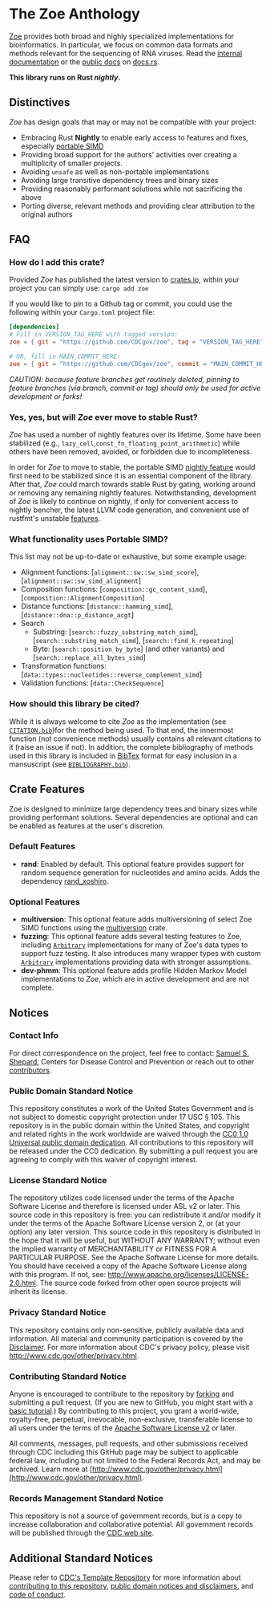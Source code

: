 # The Zoe Anthology

[Zoe](https://en.wikipedia.org/wiki/Zoe_(name)) provides both broad and highly specialized implementations for
bioinformatics. In particular, we focus on common data formats and methods relevant for the sequencing of RNA viruses. Read the [internal documentation](https://cdcgov.github.io/zoe) or the [public docs](https://docs.rs/zoe/latest/zoe/) on [docs.rs](https://docs.rs).

**This library runs on Rust *nightly*.**

## Distinctives

*Zoe* has design goals that may or may not be compatible with your project:

- Embracing Rust **Nightly** to enable early access to features and fixes, especially [portable SIMD](https://github.com/rust-lang/portable-simd)
- Providing broad support for the authors' activities over creating a multiplicity of smaller projects.
- Avoiding `unsafe` as well as non-portable implementations
- Avoiding large transitive dependency trees and binary sizes
- Providing reasonably performant solutions while not sacrificing the above
- Porting diverse, relevant methods and providing clear attribution to the original authors

## FAQ

### How do I add this crate?

Provided *Zoe* has published the latest version to [crates.io](https://crates.io/), within your project you can simply use: `cargo add zoe`

If you would like to pin to a Github tag or commit, you could use the following within your `Cargo.toml` project file:

```toml
[dependencies]
# Fill in VERSION_TAG_HERE with tagged version:
zoe = { git = "https://github.com/CDCgov/zoe", tag = "VERSION_TAG_HERE"}

# OR, fill in MAIN_COMMIT_HERE:
zoe = { git = "https://github.com/CDCgov/zoe", commit = "MAIN_COMMIT_HERE"}
```

*CAUTION: because feature branches get routinely deleted, pinning to feature branches (via branch, commit or tag) should only be used for active development or forks!*

### Yes, yes, but will *Zoe* ever move to stable Rust?

*Zoe* has used a number of nightly features over its lifetime. Some have been stabilized (e.g., <!--`let_chains`, -->`lazy_cell`,`const_fn_floating_point_arithmetic`) while others have been removed, avoided, or forbidden due to incompleteness.

In order for *Zoe* to move to stable, the portable SIMD [nightly feature](https://github.com/rust-lang/rust/issues/86656) would first need to be stabilized since it is an essential component of the library. After that, *Zoe* could march towards stable Rust by gating, working around or removing any remaining nightly features. Notwithstanding, development of *Zoe* is likely to continue on nightly, if only for convenient access to nightly bencher, the latest LLVM code generation, and convenient use of rustfmt's unstable [features](https://rust-lang.github.io/rustfmt/?version=master&search=).

### What functionality uses Portable SIMD?

This list may not be up-to-date or exhaustive, but some example usage:

- Alignment functions: [`alignment::sw::sw_simd_score`], [`alignment::sw::sw_simd_alignment`]
- Composition functions: [`composition::gc_content_simd`], [`composition::AlignmentComposition`]
- Distance functions: [`distance::hamming_simd`], [`distance::dna::p_distance_acgt`]
- Search
  - Substring: [`search::fuzzy_substring_match_simd`], [`search::substring_match_simd`], [`search::find_k_repeating`]
  - Byte: [`search::position_by_byte`] (and other variants) and [`search::replace_all_bytes_simd`]
- Transformation functions: [`data::types::nucleotides::reverse_complement_simd`]
- Validation functions: [`data::CheckSequence`]

### How should this library be cited?

While it is always welcome to cite *Zoe* as the implementation (see [`CITATION.bib`](https://github.com/CDCgov/zoe/blob/main/BIBLIOGRAPHY.bib))for the method being used. To that end, the innermost function (not convenience methods) usually contains all relevant citations to it (raise an issue if not). In addition, the complete bibliography of methods used in this library is included in [BibTex](https://en.wikipedia.org/wiki/BibTeX) format for easy inclusion in a mansuscript (see [`BIBLIOGRAPHY.bib`](https://github.com/CDCgov/zoe/blob/main/BIBLIOGRAPHY.bib)).

## Crate Features

Zoe is designed to minimize large dependency trees and binary sizes while providing
performant solutions. Several dependencies are optional and can be enabled as features
at the user's discretion.

### Default Features

- **rand**: Enabled by default. This optional feature provides support for random sequence generation for nucleotides and amino acids. Adds the dependency [rand_xoshiro](https://docs.rs/rand_xoshiro/latest/rand_xoshiro/).

### Optional Features

- **multiversion**: This optional feature adds multiversioning of select Zoe SIMD functions using the [multiversion](https://docs.rs/multiversion/latest/multiversion/) crate.
- **fuzzing**: This optional feature adds several testing features to Zoe, including [`Arbitrary`](https://docs.rs/arbitrary/latest/arbitrary/trait.Arbitrary.html) implementations for many of Zoe's data types to support fuzz testing. It also introduces many wrapper types with custom [`Arbitrary`](https://docs.rs/arbitrary/latest/arbitrary/trait.Arbitrary.html) implementations providing data with stronger assumptions.
- **dev-phmm**: This optional feature adds profile Hidden Markov Model implementations to *Zoe*, which are in active development and are not complete.

## Notices

### Contact Info

For direct correspondence on the project, feel free to contact: [Samuel S. Shepard](mailto:sshepard@cdc.gov), Centers for Disease Control and Prevention or reach out to other [contributors](CONTRIBUTORS.md).

### Public Domain Standard Notice

This repository constitutes a work of the United States Government and is not subject to domestic copyright protection under 17 USC § 105. This repository is in the public domain within the United States, and copyright and related rights in the work worldwide are waived through the [CC0 1.0 Universal public domain dedication](https://creativecommons.org/publicdomain/zero/1.0/).  All contributions to this repository will be released under the CC0 dedication.  By submitting a pull request you are agreeing to comply with this waiver of copyright interest.

### License Standard Notice

The repository utilizes code licensed under the terms of the Apache Software License and therefore is licensed under ASL v2 or later. This source code in this repository is free: you can redistribute it and/or modify it under the terms of the Apache Software License version 2, or (at your option) any later version. This source code in this repository is distributed in the hope that it will be useful, but WITHOUT ANY WARRANTY; without even the implied warranty of MERCHANTABILITY or FITNESS FOR A PARTICULAR PURPOSE. See the Apache Software License for more details. You should have received a copy of the Apache Software License along with this program. If not, see: <http://www.apache.org/licenses/LICENSE-2.0.html>. The source code forked from other open source projects will inherit its license.

### Privacy Standard Notice

This repository contains only non-sensitive, publicly available data and information. All material and community participation is covered by the [Disclaimer](https://github.com/CDCgov/template/blob/main/DISCLAIMER.md). For more information about CDC's privacy policy, please visit <http://www.cdc.gov/other/privacy.html>.

### Contributing Standard Notice

Anyone is encouraged to contribute to the repository by [forking](https://help.github.com/articles/fork-a-repo) and submitting a pull request. (If you are new to GitHub, you might start with a [basic tutorial](https://help.github.com/articles/set-up-git).) By contributing to this project, you grant a world-wide, royalty-free, perpetual, irrevocable, non-exclusive, transferable license to all users under the terms of the [Apache Software License v2](http://www.apache.org/licenses/LICENSE-2.0.html) or later.

All comments, messages, pull requests, and other submissions received through CDC including this GitHub page may be subject to applicable federal law, including but not limited to the Federal Records Act, and may be archived. Learn more at [http://www.cdc.gov/other/privacy.html](http://www.cdc.gov/other/privacy.html).

### Records Management Standard Notice

This repository is not a source of government records, but is a copy to increase collaboration and collaborative potential. All government records will be published through the [CDC web site](http://www.cdc.gov).

## Additional Standard Notices

Please refer to [CDC's Template Repository](https://github.com/CDCgov/template) for more information about [contributing to this repository](https://github.com/CDCgov/template/blob/main/CONTRIBUTING.md), [public domain notices and disclaimers](https://github.com/CDCgov/template/blob/main/DISCLAIMER.md), and [code of conduct](https://github.com/CDCgov/template/blob/main/code-of-conduct.md).
